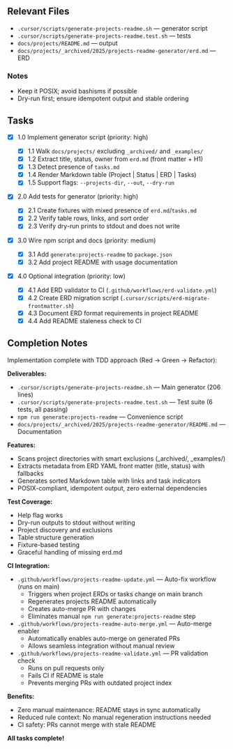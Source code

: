 ## Relevant Files

- `.cursor/scripts/generate-projects-readme.sh` — generator script
- `.cursor/scripts/generate-projects-readme.test.sh` — tests
- `docs/projects/README.md` — output
- `docs/projects/_archived/2025/projects-readme-generator/erd.md` — ERD

### Notes

- Keep it POSIX; avoid bashisms if possible
- Dry-run first; ensure idempotent output and stable ordering

## Tasks

- [x] 1.0 Implement generator script (priority: high)

  - [x] 1.1 Walk `docs/projects/` excluding `_archived/` and `_examples/`
  - [x] 1.2 Extract title, status, owner from `erd.md` (front matter + H1)
  - [x] 1.3 Detect presence of `tasks.md`
  - [x] 1.4 Render Markdown table (Project | Status | ERD | Tasks)
  - [x] 1.5 Support flags: `--projects-dir`, `--out`, `--dry-run`

- [x] 2.0 Add tests for generator (priority: high)

  - [x] 2.1 Create fixtures with mixed presence of `erd.md`/`tasks.md`
  - [x] 2.2 Verify table rows, links, and sort order
  - [x] 2.3 Verify dry-run prints to stdout and does not write

- [x] 3.0 Wire npm script and docs (priority: medium)

  - [x] 3.1 Add `generate:projects-readme` to `package.json`
  - [x] 3.2 Add project README with usage documentation

- [x] 4.0 Optional integration (priority: low)

  - [x] 4.1 Add ERD validator to CI (`.github/workflows/erd-validate.yml`)
  - [x] 4.2 Create ERD migration script (`.cursor/scripts/erd-migrate-frontmatter.sh`)
  - [x] 4.3 Document ERD format requirements in project README
  - [x] 4.4 Add README staleness check to CI

## Completion Notes

Implementation complete with TDD approach (Red → Green → Refactor):

**Deliverables:**

- `.cursor/scripts/generate-projects-readme.sh` — Main generator (206 lines)
- `.cursor/scripts/generate-projects-readme.test.sh` — Test suite (6 tests, all passing)
- `npm run generate:projects-readme` — Convenience script
- `docs/projects/_archived/2025/projects-readme-generator/README.md` — Documentation

**Features:**

- Scans project directories with smart exclusions (\_archived/, \_examples/)
- Extracts metadata from ERD YAML front matter (title, status) with fallbacks
- Generates sorted Markdown table with links and task indicators
- POSIX-compliant, idempotent output, zero external dependencies

**Test Coverage:**

- Help flag works
- Dry-run outputs to stdout without writing
- Project discovery and exclusions
- Table structure generation
- Fixture-based testing
- Graceful handling of missing erd.md

**CI Integration:**

- `.github/workflows/projects-readme-update.yml` — Auto-fix workflow (runs on main)
  - Triggers when project ERDs or tasks change on main branch
  - Regenerates projects README automatically
  - Creates auto-merge PR with changes
  - Eliminates manual `npm run generate:projects-readme` step
- `.github/workflows/projects-readme-auto-merge.yml` — Auto-merge enabler
  - Automatically enables auto-merge on generated PRs
  - Allows seamless integration without manual review
- `.github/workflows/projects-readme-validate.yml` — PR validation check
  - Runs on pull requests only
  - Fails CI if README is stale
  - Prevents merging PRs with outdated project index

**Benefits:**

- Zero manual maintenance: README stays in sync automatically
- Reduced rule context: No manual regeneration instructions needed
- CI safety: PRs cannot merge with stale README

**All tasks complete!**
